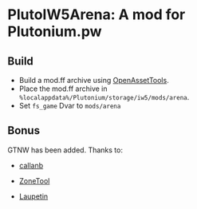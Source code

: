 # PlutoIW5Arena: A mod for Plutonium.pw

## Build

- Build a mod.ff archive using [OpenAssetTools][oat-link].
- Place the mod.ff archive in `%localappdata%/Plutonium/storage/iw5/mods/arena`.
- Set `fs_game` Dvar to `mods/arena`

## Bonus

GTNW has been added. Thanks to:

* [callanb](callanb-link)

* [ZoneTool](zonetool-link)

* [Laupetin][laupetin-link]

[oat-link]:          https://openassettools.dev
[callanb-link]:      https://github.com/callanb
[zonetool-link]:     https://github.com/ZoneTool/zonetool
[laupetin-link]:     https://github.com/Laupetin
